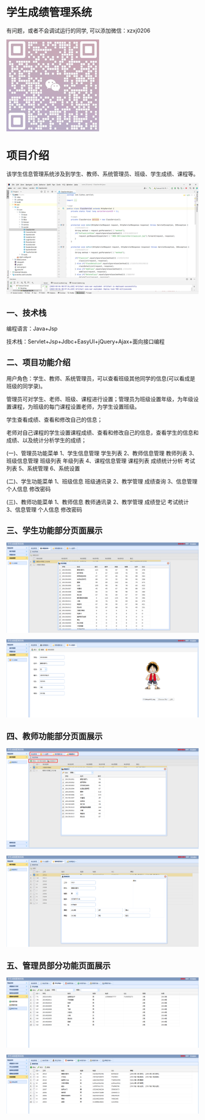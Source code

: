 # 学生成绩管理系统

有问题，或者不会调试运行的同学, 可以添加微信：xzxj0206

![img_7.png](imgs/img_7.png)

# 项目介绍
该学生信息管理系统涉及到学生、教师、系统管理员、班级、学生成绩、课程等。

![img_6.png](imgs/img_6.png)

## 一、技术栈

编程语言：Java+Jsp

技术栈：Servlet+Jsp+Jdbc+EasyUI+jQuery+Ajax+面向接口编程

## 二、项目功能介绍

用户角色：学生、教师、系统管理员，可以查看班级其他同学的信息(可以看成是班级的同学录)。

管理员可对学生、老师、班级、课程进行设置；管理员为班级设置年级，为年级设置课程，为班级的每门课程设置老师，为学生设置班级。

学生查看成绩、查看和修改自己的信息；

老师对自己课程的学生设置课程成绩、查看和修改自己的信息，查看学生的信息和成绩、以及统计分析学生的成绩；


(一)、管理员功能菜单
1、学生信息管理
    学生列表
2、教师信息管理
    教师列表
3、班级信息管理
    班级列表
    年级列表
4、课程信息管理
    课程列表
    成绩统计分析
    考试列表
5、系统管理
6、系统设置

(二)、学生功能菜单
1、班级信息
    班级通讯录
2、教学管理
    成绩查询
3、信息管理
    个人信息
    修改密码

(三)、教师功能菜单
1、教师信息
    教师通讯录
2、教学管理
    成绩登记
    考试统计
3、信息管理
    个人信息
    修改密码

## 三、学生功能部分页面展示

![img.png](imgs/img.png)

![img_1.png](imgs/img_1.png)

## 四、教师功能部分页面展示

![img_2.png](imgs/img_2.png)

![img_3.png](imgs/img_3.png)

## 五、管理员部分功能页面展示

![img_4.png](imgs/img_4.png)

![img_5.png](imgs/img_5.png)
